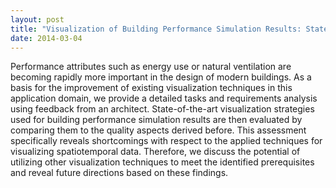 ```yaml
---
layout: post
title: "Visualization of Building Performance Simulation Results: State-of-the-Art and Future Directions"
date: 2014-03-04
---
```

Performance attributes such as energy use or natural ventilation are becoming rapidly more important in the design of modern buildings. As a basis for the improvement of existing visualization techniques in this application domain, we provide a detailed tasks and requirements analysis using feedback from an architect. State-of-the-art visualization strategies used for building performance simulation results are then evaluated by comparing them to the quality aspects derived before. This assessment specifically reveals shortcomings with respect to the applied techniques for visualizing spatiotemporal data. Therefore, we discuss the potential of utilizing other visualization techniques to meet the identified prerequisites and reveal future directions based on these findings.
